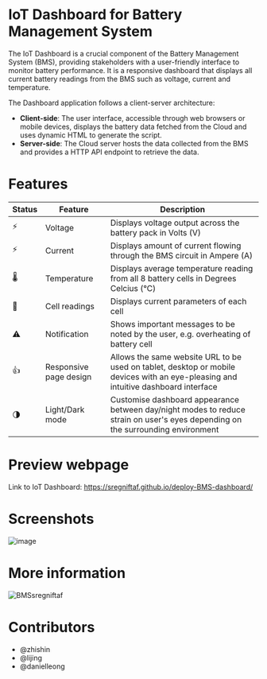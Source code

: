 # IoT Dashboard for Battery Management System
The IoT Dashboard is a crucial component of the Battery Management System (BMS), providing stakeholders with a user-friendly interface to monitor battery performance. It is a responsive dashboard that displays all current battery readings from the BMS such as voltage, current and temperature.

The Dashboard application follows a client-server architecture:
- **Client-side**: The user interface, accessible through web browsers or mobile devices, displays the battery data fetched from the Cloud and uses dynamic HTML to generate the script.
- **Server-side**: The Cloud server hosts the data collected from the BMS and provides a HTTP API endpoint to retrieve the data.


# Features
Status | Feature | Description
--- | --- | ---
:zap:| Voltage | Displays voltage output across the battery pack in Volts (V)
:zap:| Current | Displays amount of current flowing through the BMS circuit in Ampere (A)
:thermometer:| Temperature | Displays average temperature reading from all 8 battery cells in Degrees Celcius (°C)
:battery:| Cell readings | Displays current parameters of each cell
:warning:| Notification | Shows important messages to be noted by the user, e.g. overheating of battery cell
:thumbsup:| Responsive page design | Allows the same website URL to be used on tablet, desktop or mobile devices with an eye-pleasing and intuitive dashboard interface
:last_quarter_moon:| Light/Dark mode | Customise dashboard appearance between day/night modes to reduce strain on user's eyes depending on the surrounding environment

# Preview webpage
Link to IoT Dashboard: https://sregniftaf.github.io/deploy-BMS-dashboard/

# Screenshots
![image](https://github.com/sregniftaF/deploy-BMS-dashboard/assets/133233810/f94833b4-e238-4ebd-91a3-e65c1cbd7900)

# More information
![BMSsregniftaf](https://github.com/sregniftaF/deploy-BMS-dashboard/assets/106218752/4868753b-f3ac-4bcc-9d2d-9c151a7a47f0)

# Contributors
- @zhishin 
- @lijing
- @danielleong
